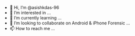 - 👋 Hi, I’m @asishkdas-96
- 👀 I’m interested in ...
- 🌱 I’m currently learning ...
- 💞️ I’m looking to collaborate on Android & iPhone Forensic ...
- 📫 How to reach me ...

<!---
asishkdas-96/asishkdas-96 is a ✨ special ✨ repository because its `README.md` (this file) appears on your GitHub profile.
You can click the Preview link to take a look at your changes.
--->
